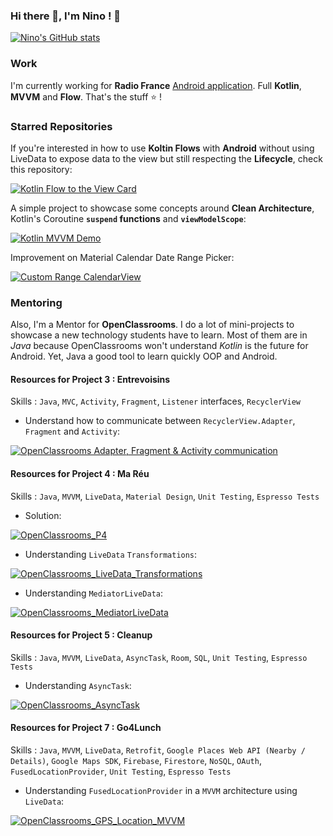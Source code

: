 ### Hi there 👋, I'm Nino ! 🐺

[![Nino's GitHub stats](https://github-readme-stats.vercel.app/api?username=NinoDLC&count_private=true&show_icons=true&theme=chartreuse-dark)](https://github.com/anuraghazra/github-readme-stats)

### Work

I'm currently working for **Radio France** [Android application](https://play.google.com/store/apps/details?id=com.radiofrance.radio.radiofrance.android). Full **Kotlin**, **MVVM** and **Flow**. That's the stuff ⭐ !

### Starred Repositories

If you're interested in how to use **Koltin Flows** with **Android** without using LiveData to expose data to the view but still respecting the **Lifecycle**, check this repository:

[![Kotlin Flow to the View Card](https://github-readme-stats.vercel.app/api/pin/?username=NinoDLC&repo=Kotlin_Flow_To_The_View)](https://github.com/NinoDLC/Kotlin_Flow_To_The_View)


A simple project to showcase some concepts around **Clean Architecture**, Kotlin's Coroutine **`suspend` functions** and **`viewModelScope`**:

[![Kotlin MVVM Demo](https://github-readme-stats.vercel.app/api/pin/?username=NinoDLC&repo=MVVM_Clean_Archi)](https://github.com/NinoDLC/MVVM_Clean_Archi)


Improvement on Material Calendar Date Range Picker:

[![Custom Range CalendarView](https://github-readme-stats.vercel.app/api/pin/?username=NinoDLC&repo=CustomRangeCalendarView)](https://github.com/NinoDLC/CustomRangeCalendarView)

### Mentoring

Also, I'm a Mentor for **OpenClassrooms**. I do a lot of mini-projects to showcase a new technology students have to learn. Most of them are in *Java* because OpenClassrooms won't understand *Kotlin* is the future for Android. Yet, Java a good tool to learn quickly OOP and Android. 

#### Resources for Project 3 : Entrevoisins
Skills : `Java`, `MVC`, `Activity`, `Fragment`, `Listener` interfaces, `RecyclerView`

- Understand how to communicate between `RecyclerView.Adapter`, `Fragment` and `Activity`:

[![OpenClassrooms Adapter, Fragment & Activity communication](https://github-readme-stats.vercel.app/api/pin/?username=NinoDLC&repo=OpenClassrooms_Activity_Fragment_Communication)](https://github.com/NinoDLC/OpenClassrooms_Activity_Fragment_Communication)


#### Resources for Project 4 : Ma Réu 
Skills : `Java`, `MVVM`, `LiveData`, `Material Design`, `Unit Testing`, `Espresso Tests`

- Solution:

[![OpenClassrooms_P4](https://github-readme-stats.vercel.app/api/pin/?username=NinoDLC&repo=OpenClassrooms_P4_MaReu_Example)](https://github.com/NinoDLC/OpenClassrooms_P4_MaReu_Example)

- Understanding `LiveData` `Transformations`:

[![OpenClassrooms_LiveData_Transformations](https://github-readme-stats.vercel.app/api/pin/?username=NinoDLC&repo=OpenClassrooms_LiveData_Transformation_Unit_Testing)](https://github.com/NinoDLC/OpenClassrooms_LiveData_Transformation_Unit_Testing)

- Understanding `MediatorLiveData`:

[![OpenClassrooms_MediatorLiveData](https://github-readme-stats.vercel.app/api/pin/?username=NinoDLC&repo=OpenClassrooms_MediatorLiveData_Example)](https://github.com/NinoDLC/OpenClassrooms_MediatorLiveData_Example)

#### Resources for Project 5 : Cleanup
Skills : `Java`, `MVVM`, `LiveData`, `AsyncTask`, `Room`, `SQL`, `Unit Testing`, `Espresso Tests`

- Understanding `AsyncTask`:

[![OpenClassrooms_AsyncTask](https://github-readme-stats.vercel.app/api/pin/?username=NinoDLC&repo=OpenClassrooms_LiveData_AsyncTask_Unit_Testing)](https://github.com/NinoDLC/OpenClassrooms_LiveData_AsyncTask_Unit_Testing)


#### Resources for Project 7 : Go4Lunch
Skills : `Java`, `MVVM`, `LiveData`, `Retrofit`, `Google Places Web API (Nearby / Details)`, `Google Maps SDK`, `Firebase`, `Firestore`, `NoSQL`, `OAuth`, `FusedLocationProvider`, `Unit Testing`, `Espresso Tests`

- Understanding `FusedLocationProvider` in a `MVVM` architecture using `LiveData`:

[![OpenClassrooms_GPS_Location_MVVM](https://github-readme-stats.vercel.app/api/pin/?username=NinoDLC&repo=OpenClassrooms_GPS_Location_MVVM)](https://github.com/NinoDLC/OpenClassrooms_GPS_Location_MVVM)
